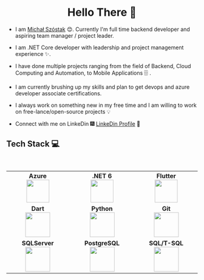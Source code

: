 <h1 align="center"> Hello There 👋 </h1>


* I am [Michał Szóstak](https://www.linkedin.com/in/michał-szóstak-480268189/) :blush:. Currently I'm full time backend developer and aspiring team manager / project leader.

* I am .NET Core developer with leadership and project management experience  :sparkles:.

* I have done multiple projects ranging from the field of Backend, Cloud Computing and Automation, to Mobile Applications :file_cabinet: .

* I am currently brushing up my skills and plan to get devops and azure developer associate certifications.

*  I always work on something new in my free time and I am willing to work on free-lance/open-source projects :bulb:

* Connect with me on LinkeDin :fireworks: [LinkeDin Profile](https://www.linkedin.com/in/michał-szóstak-480268189/) :sparkler:


## Tech Stack :computer:

<br>
<table>
<tbody>
 <tr>
<td align="center" width="20%">
<span><b><center>Azure</center></b></span> 
<img height=60px src="https://www.beyond.pl/wp-content/webp-express/webp-images/uploads/2021/03/Azure-logo.png.webp"> 
</td>

<td align="center" width="20%">
<span><b><center>.NET 6</center></b></span> 
<img height=60px src="https://upload.wikimedia.org/wikipedia/commons/thumb/e/ee/.NET_Core_Logo.svg/2048px-.NET_Core_Logo.svg.png"> 
</td>

<td align="center" width="20%">
<span><b><center>Flutter</center></b></span> 
<img height=60px src="https://pagepro.co/blog/wp-content/uploads/2020/06/flutter-logo-sharing.png"> 
</td>
</tr>

<tr>
<td align="center" width="20%">
<span><b><center>Dart</center></b></span> 
<img height=65px src="https://swansoftwaresolutions.com/wp-content/uploads/2020/02/08.20.20-What-is-Dart-and-how-is-it-used.jpg"> 
</td>
  
<td align="center" width="20%">
<span><b><center>Python</center></b></span> 
<img height=65px src="https://www.python.org/static/community_logos/python-logo.png"> 
</td>
  
<td align="center" width="20%">
<span><b><center>Git</center></b></span> 
<img height=65px src="https://git-scm.com/images/logos/downloads/Git-Logo-2Color.png"> 
</td>
</tr>

<tr>
<td align="center" width="20%">
<span><b><center>SQLServer</center></b></span> 
<img height=65px src="https://solidexpert.com/wp-content/uploads/2019/09/logo-microsoft-sql-server-595x3350.jpg"> 
</td>

<td align="center" width="20%">
<span><b><center>PostgreSQL</center></b></span> 
<img height=65px src="https://images.g2crowd.com/uploads/product/image/social_landscape/social_landscape_251be2af3ae607c45c14e816eaa1cf41/postgresql.png"> 
</td>
  
<td align="center" width="20%">
<span><b><center>SQL/T-SQL</center></b></span> 
<img height=65px src="https://i0.wp.com/www.complexsql.com/wp-content/uploads/2017/01/sql-logo.jpg?ssl=1"> 
</td>
</tr>

</tbody>
</table>
